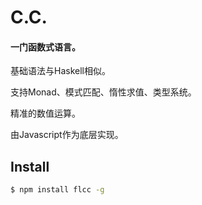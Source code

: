 # C.C.
#### 一门函数式语言。
<p>基础语法与Haskell相似。</p>
<p>支持Monad、模式匹配、惰性求值、类型系统。</p>
<p>精准的数值运算。</p>

由Javascript作为底层实现。

## Install
```bash
$ npm install flcc -g
```